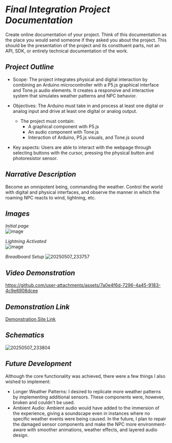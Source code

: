 # *Final Integration Project Documentation*  
Create online documentation of your project. Think of this documentation as the place you would send someone if they asked you about the project. This should be the presentation of the project and its constituent parts, not an API, SDK, or entirely technical documentation of the work. 

## *Project Outline*
- Scope: The project integrates physical and digital interaction by combining an Arduino microcontroller with a P5.js graphical interface and Tone.js audio elements. It creates a responsive and interactive system that simulates weather patterns and NPC behavior. 
- Objectives: The Arduino must take in and process at least one digital or analog input and drive at least one digital or analog output.

  - The project must contain:
    - A graphical component with P5.js
    - An audio component with Tone.js
    - Interaction of Arduino, P5.js visuals, and Tone.js sound
- Key aspects: Users are able to interact with the webpage through selecting buttons with the cursor, pressing the physical button and photoresistor sensor.  

## *Narrative Description*
Become an omnipotent being, commanding the weather. Control the world with digital and physical interfaces, and observe the manner in which the roaming NPC reacts to wind, lightning, etc.

## *Images*
*Initial page*   
![image](https://github.com/user-attachments/assets/712c957c-2fc7-4f87-bdf9-594f74b78b1b)

*Lightning Activated*   
![image](https://github.com/user-attachments/assets/a2a5cef6-b4cc-4ef1-a994-3bec6646eeaf)

*Breadboard Setup*
![20250507_233757](https://github.com/user-attachments/assets/5f87bab3-335e-4988-ba5a-3a1a428f5cc6)

## *Video Demonstration*
https://github.com/user-attachments/assets/7a0e4f6d-7296-4a45-9183-4c9e6908dcee

## *Demonstration Link*
<a href="https://maureensanchez99.github.io/PDM2025/finalProject/">Demonstration Site Link</a>

## *Schematics*
![20250507_233804](https://github.com/user-attachments/assets/3406051f-4134-49af-b124-abeb2ced27f0)

## *Future Development*
Although the core functionality was achieved, there were a few things I also wished to implement:
-  Longer Weather Patterns: I desired to replicate more weather patterns by implementing additional sensors. These components were, however, broken and couldn't be used.
-  Ambient Audio: Ambient audio would have added to the immersion of the experience, giving a soundscape even in instances where no specific weather events were being caused.
In the future, I plan to repair the damaged sensor components and make the NPC more environment-aware with smoother animations, weather effects, and layered audio design.
